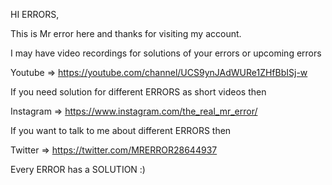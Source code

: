 HI ERRORS,

This is Mr error here and thanks for visiting my account.

I may have video recordings for solutions of your errors or upcoming errors 

Youtube    => https://youtube.com/channel/UCS9ynJAdWURe1ZHfBbISj-w

If you need solution for different ERRORS as short videos then 

Instagram => https://www.instagram.com/the_real_mr_error/

If you want to talk to me about different ERRORS then 

Twitter => https://twitter.com/MRERROR28644937

Every ERROR has a SOLUTION :)
